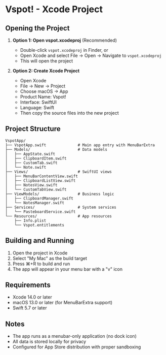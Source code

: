 # Vspot! - Xcode Project

## Opening the Project

1. **Option 1: Open vspot.xcodeproj** (Recommended)
   - Double-click `vspot.xcodeproj` in Finder, or
   - Open Xcode and select File → Open → Navigate to `vspot.xcodeproj`
   - This will open the project

2. **Option 2: Create Xcode Project**
   - Open Xcode
   - File → New → Project
   - Choose macOS → App
   - Product Name: Vspot!
   - Interface: SwiftUI
   - Language: Swift
   - Then copy the source files into the new project

## Project Structure

```
VspotApp/
├── VspotApp.swift              # Main app entry with MenuBarExtra
├── Models/                     # Data models
│   ├── AppState.swift
│   ├── ClipboardItem.swift
│   ├── CustomTab.swift
│   └── Note.swift
├── Views/                      # SwiftUI views
│   ├── MenuBarContentView.swift
│   ├── ClipboardListView.swift
│   ├── NotesView.swift
│   └── CustomTabView.swift
├── ViewModels/                 # Business logic
│   ├── ClipboardManager.swift
│   └── NotesManager.swift
├── Services/                   # System services
│   └── PasteboardService.swift
└── Resources/                  # App resources
    ├── Info.plist
    └── Vspot.entitlements
```

## Building and Running

1. Open the project in Xcode
2. Select "My Mac" as the build target
3. Press ⌘+R to build and run
4. The app will appear in your menu bar with a "v" icon

## Requirements

- Xcode 14.0 or later
- macOS 13.0 or later (for MenuBarExtra support)
- Swift 5.7 or later

## Notes

- The app runs as a menubar-only application (no dock icon)
- All data is stored locally for privacy
- Configured for App Store distribution with proper sandboxing